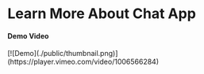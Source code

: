 # Learn More About Chat App

<!-- <iframe src="https://player.vimeo.com/video/1006566284" width="600" height="400" frameborder="0" allow="autoplay; fullscreen; picture-in-picture" allowfullscreen></iframe> -->

<h4>Demo Video</h4>
[![Demo](./public/thumbnail.png)](https://player.vimeo.com/video/1006566284)
